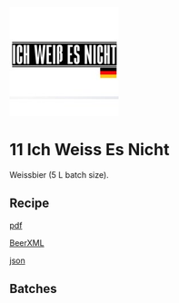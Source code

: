 ![logo](./11_Ich_Weiss_Es_Nicht.jpeg)

# 11 Ich Weiss Es Nicht

Weissbier (5 L batch size).

## Recipe

[pdf](./11_Ich_Weiss_Es_Nicht.pdf)

[BeerXML](./11_Ich_Weiss_Es_Nicht.xml)

[json](./11_Ich_Weiss_Es_Nicht.json)

## Batches

